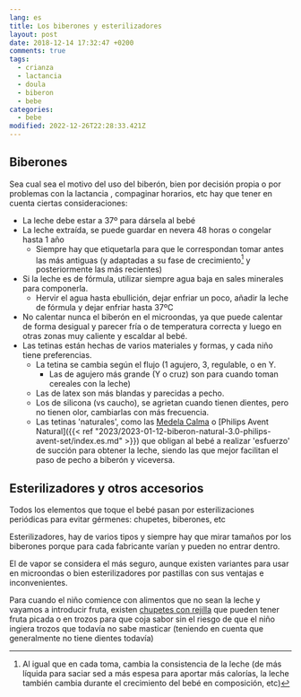 ```yaml
---
lang: es
title: Los biberones y esterilizadores
layout: post
date: 2018-12-14 17:32:47 +0200
comments: true
tags:
  - crianza
  - lactancia
  - doula
  - biberon
  - bebe
categories:
  - bebe
modified: 2022-12-26T22:28:33.421Z
---
```


## Biberones

Sea cual sea el motivo del uso del biberón, bien por decisión propia o por problemas con la lactancia , compaginar horarios, etc hay que tener en cuenta ciertas consideraciones:

- La leche debe estar a 37º para dársela al bebé
- La leche extraída, se puede guardar en nevera 48 horas o congelar hasta 1 año
  - Siempre hay que etiquetarla para que le correspondan tomar antes las más antiguas (y adaptadas a su fase de crecimiento[^fasecrecimiento] y posteriormente las más recientes)
- Si la leche es de fórmula, utilizar siempre agua baja en sales minerales para componerla.
  - Hervir el agua hasta ebullición, dejar enfriar un poco, añadir la leche de fórmula y dejar enfriar hasta 37ºC
- No calentar nunca el biberón en el microondas, ya que puede calentar de forma desigual y parecer fría o de temperatura correcta y luego en otras zonas muy caliente y escaldar al bebé.
- Las tetinas están hechas de varios materiales y formas, y cada niño tiene preferencias.
  - La tetina se cambia según el flujo (1 agujero, 3, regulable, o en Y.
    - Las de agujero más grande (Y o cruz) son para cuando toman cereales con la leche)
  - Las de latex son más blandas y parecidas a pecho.
  - Los de silicona (vs caucho), se agrietan cuando tienen dientes, pero no tienen olor, cambiarlas con más frecuencia.
  - Las tetinas 'naturales', como las [Medela Calma](https://www.amazon.es/dp/B004EWFCEE?tag=redken-21) o [Philips Avent Natural]({{< ref "2023/2023-01-12-biberon-natural-3.0-philips-avent-set/index.es.md" >}}) que obligan al bebé a realizar 'esfuerzo' de succión para obtener la leche, siendo las que mejor facilitan el paso de pecho a biberón y viceversa.

[^fasecrecimiento]: Al igual que en cada toma, cambia la consistencia de la leche (de más líquida para saciar sed a más espesa para aportar más calorías, la leche también cambia durante el crecimiento del bebé en composición, etc)

## Esterilizadores y otros accesorios

Todos los elementos que toque el bebé pasan por esterilizaciones periódicas para evitar gérmenes: chupetes, biberones, etc

Esterilizadores, hay de varios tipos y siempre hay que mirar tamaños por los biberones porque para cada fabricante varían y pueden no entrar dentro.

El de vapor se considera el más seguro, aunque existen variantes para usar en microondas o bien esterilizadores por pastillas con sus ventajas e inconvenientes.

Para cuando el niño comience con alimentos que no sean la leche y vayamos a introducir fruta, existen [chupetes con rejilla](https://www.amazon.es/dp/B076H1ZQ5M?tag=redken-21) que pueden tener fruta picada o en trozos para que coja sabor sin el riesgo de que el niño ingiera trozos que todavía no sabe masticar (teniendo en cuenta que generalmente no tiene dientes todavía)
